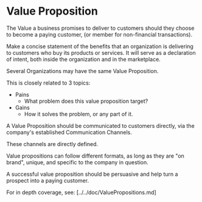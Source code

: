 # Value Proposition
The Value a business promises to deliver to customers should they choose to become a paying customer, (or member for non-financial transactions).

Make a concise statement of the benefits that an organization is delivering to customers who buy its products or services. It will serve as a declaration of intent, both inside the organization and in the marketplace. 

Several Organizations may have the same Value Proposition.

This is closely related to 3 topics:
  - Pains
    - What problem does this value proposition target?
  - Gains
    - How it solves the problem, or any part of it.


A Value Proposition should be communicated to customers directly, via the company's established Communication Channels.

These channels are directly defined.

Value propositions can follow different formats, as long as they are "on brand", unique, and specific to the company in question.

A successful value proposition should be persuasive and help turn a prospect into a paying customer.

For in depth coverage, see: [../../doc/ValuePropositions.md]
